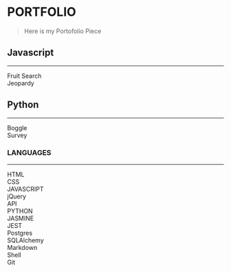 # PORTFOLIO

>Here is my Portofolio Piece

## Javascript  
---  
Fruit Search  
Jeopardy  



## Python  
---  
Boggle  
Survey   

### LANGUAGES  
---  
HTML  
CSS  
JAVASCRIPT  
jQuery  
API  
PYTHON  
JASMINE  
JEST  
Postgres  
SQLAlchemy  
Markdown  
Shell  
Git    
